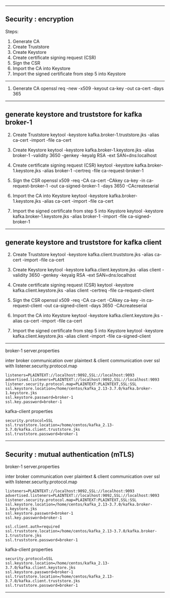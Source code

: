 

-----------------------------------------------------
Security : encryption
-----------------------------------------------------


Steps:

1. Generate CA
2. Create Truststore
3. Create Keystore
4. Create certificate signing request (CSR)
5. Sign the CSR
6. Import the CA into Keystore
7. Import the signed certificate from step 5 into Keystore

-----------------------------------------------------


1. Generate CA
openssl req -new -x509 -keyout ca-key -out ca-cert -days 365


-----------------------------------------------------
generate keystore and truststore for kafka broker-1
-----------------------------------------------------


2. Create Truststore
keytool -keystore kafka.broker-1.truststore.jks -alias ca-cert -import -file ca-cert

3. Create Keystore
keytool -keystore kafka.broker-1.keystore.jks -alias broker-1 -validity 3650 -genkey -keyalg RSA -ext SAN=dns:localhost

4. Create certificate signing request (CSR)
keytool -keystore kafka.broker-1.keystore.jks -alias broker-1 -certreq -file ca-request-broker-1

5. Sign the CSR
openssl x509 -req -CA ca-cert -CAkey ca-key -in ca-request-broker-1 -out ca-signed-broker-1 -days 3650 -CAcreateserial

6. Import the CA into Keystore
keytool -keystore kafka.broker-1.keystore.jks -alias ca-cert -import -file ca-cert

7. Import the signed certificate from step 5 into Keystore
keytool -keystore kafka.broker-1.keystore.jks -alias broker-1 -import -file ca-signed-broker-1


----------------------------------------------------------
generate keystore and truststore for kafka client  
----------------------------------------------------------

2. Create Truststore
keytool -keystore kafka.client.truststore.jks -alias ca-cert -import -file ca-cert

3. Create Keystore
keytool -keystore kafka.client.keystore.jks -alias client -validity 3650 -genkey -keyalg RSA -ext SAN=dns:localhost

4. Create certificate signing request (CSR)
keytool -keystore kafka.client.keystore.jks -alias client -certreq -file ca-request-client

5. Sign the CSR
openssl x509 -req -CA ca-cert -CAkey ca-key -in ca-request-client -out ca-signed-client -days 3650 -CAcreateserial

6. Import the CA into Keystore
keytool -keystore kafka.client.keystore.jks -alias ca-cert -import -file ca-cert

7. Import the signed certificate from step 5 into Keystore
keytool -keystore kafka.client.keystore.jks -alias client -import -file ca-signed-client



-----------------------------------------------------

broker-1 server.properties

inter broker communication over plaintext & client communication over ssl
with listener.security.protocol.map

```properties
listeners=PLAINTEXT://localhost:9092,SSL://localhost:9093
advertised.listeners=PLAINTEXT://localhost:9092,SSL://localhost:9093
listener.security.protocol.map=PLAINTEXT:PLAINTEXT,SSL:SSL
ssl.keystore.location=/home/centos/kafka_2.13-3.7.0/kafka.broker-1.keystore.jks
ssl.keystore.password=broker-1
ssl.key.password=broker-1
```


kafka-client properties

```properties
security.protocol=SSL
ssl.truststore.location=/home/centos/kafka_2.13-3.7.0/kafka.client.truststore.jks
ssl.truststore.password=broker-1
```


-----------------------------------------------------
Security : mutual authentication (mTLS) 
-----------------------------------------------------


broker-1 server.properties

inter broker communication over plaintext & client communication over ssl
with listener.security.protocol.map

```properties
listeners=PLAINTEXT://localhost:9092,SSL://localhost:9093
advertised.listeners=PLAINTEXT://localhost:9092,SSL://localhost:9093
listener.security.protocol.map=PLAINTEXT:PLAINTEXT,SSL:SSL
ssl.keystore.location=/home/centos/kafka_2.13-3.7.0/kafka.broker-1.keystore.jks
ssl.keystore.password=broker-1
ssl.key.password=broker-1

ssl.client.auth=required
ssl.truststore.location=/home/centos/kafka_2.13-3.7.0/kafka.broker-1.truststore.jks
ssl.truststore.password=broker-1

```

kafka-client properties

```properties
security.protocol=SSL
ssl.keystore.location=/home/centos/kafka_2.13-3.7.0/kafka.client.keystore.jks
ssl.keystore.password=broker-1
ssl.truststore.location=/home/centos/kafka_2.13-3.7.0/kafka.client.truststore.jks
ssl.truststore.password=broker-1
```

-----------------------------------------------------